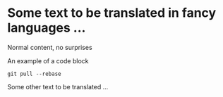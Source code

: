 # Some text to be translated in fancy languages ...

Normal content, no surprises

An example of a code block

```
git pull --rebase
```

Some other text to be translated ...
